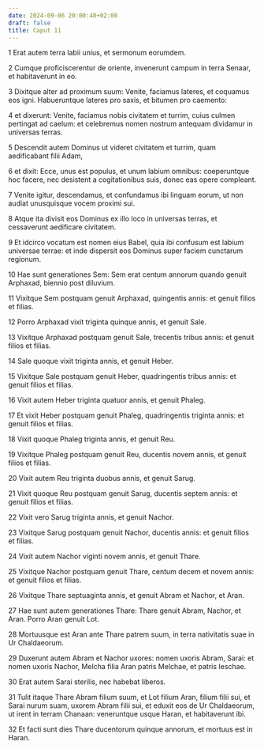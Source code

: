 ```yaml
---
date: 2024-09-06 20:00:48+02:00
draft: false
title: Caput 11
---
```





1 Erat autem terra labii unius, et sermonum eorumdem.

2 Cumque proficiscerentur de oriente, invenerunt campum in terra Senaar, et habitaverunt in eo.

3 Dixitque alter ad proximum suum: Venite, faciamus lateres, et coquamus eos igni. Habueruntque lateres pro saxis, et bitumen pro caemento:

4 et dixerunt: Venite, faciamus nobis civitatem et turrim, cuius culmen pertingat ad caelum: et celebremus nomen nostrum antequam dividamur in universas terras.

5 Descendit autem Dominus ut videret civitatem et turrim, quam aedificabant filii Adam,

6 et dixit: Ecce, unus est populus, et unum labium omnibus: coeperuntque hoc facere, nec desistent a cogitationibus suis, donec eas opere compleant.

7 Venite igitur, descendamus, et confundamus ibi linguam eorum, ut non audiat unusquisque vocem proximi sui.

8 Atque ita divisit eos Dominus ex illo loco in universas terras, et cessaverunt aedificare civitatem.

9 Et idcirco vocatum est nomen eius Babel, quia ibi confusum est labium universae terrae: et inde dispersit eos Dominus super faciem cunctarum regionum.

10 Hae sunt generationes Sem: Sem erat centum annorum quando genuit Arphaxad, biennio post diluvium.

11 Vixitque Sem postquam genuit Arphaxad, quingentis annis: et genuit filios et filias.

12 Porro Arphaxad vixit triginta quinque annis, et genuit Sale.

13 Vixitque Arphaxad postquam genuit Sale, trecentis tribus annis: et genuit filios et filias.

14 Sale quoque vixit triginta annis, et genuit Heber.

15 Vixitque Sale postquam genuit Heber, quadringentis tribus annis: et genuit filios et filias.

16 Vixit autem Heber triginta quatuor annis, et genuit Phaleg.

17 Et vixit Heber postquam genuit Phaleg, quadringentis triginta annis: et genuit filios et filias.

18 Vixit quoque Phaleg triginta annis, et genuit Reu.

19 Vixitque Phaleg postquam genuit Reu, ducentis novem annis, et genuit filios et filias.

20 Vixit autem Reu triginta duobus annis, et genuit Sarug.

21 Vixit quoque Reu postquam genuit Sarug, ducentis septem annis: et genuit filios et filias.

22 Vixit vero Sarug triginta annis, et genuit Nachor.

23 Vixitque Sarug postquam genuit Nachor, ducentis annis: et genuit filios et filias.

24 Vixit autem Nachor viginti novem annis, et genuit Thare.

25 Vixitque Nachor postquam genuit Thare, centum decem et novem annis: et genuit filios et filias.

26 Vixitque Thare septuaginta annis, et genuit Abram et Nachor, et Aran.

27 Hae sunt autem generationes Thare: Thare genuit Abram, Nachor, et Aran. Porro Aran genuit Lot.

28 Mortuusque est Aran ante Thare patrem suum, in terra nativitatis suae in Ur Chaldaeorum.

29 Duxerunt autem Abram et Nachor uxores: nomen uxoris Abram, Sarai: et nomen uxoris Nachor, Melcha filia Aran patris Melchae, et patris Ieschae.

30 Erat autem Sarai sterilis, nec habebat liberos.

31 Tulit itaque Thare Abram filium suum, et Lot filium Aran, filium filii sui, et Sarai nurum suam, uxorem Abram filii sui, et eduxit eos de Ur Chaldaeorum, ut irent in terram Chanaan: veneruntque usque Haran, et habitaverunt ibi.

32 Et facti sunt dies Thare ducentorum quinque annorum, et mortuus est in Haran.

